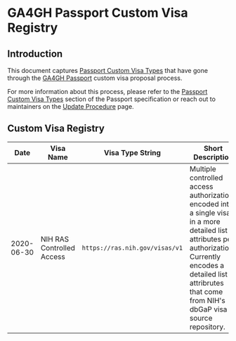 # GA4GH Passport Custom Visa Registry

## Introduction

This document captures [Passport Custom Visa
Types](researcher_ids/ga4gh_passport_v1.md#custom-passport-visa-types) that have gone
through the [GA4GH Passport](researcher_ids/ga4gh_passport_v1.md) custom visa proposal
process.

For more information about this process, please refer to the [Passport
Custom Visa Types](researcher_ids/ga4gh_passport_v1.md#custom-passport-visa-types)
section of the Passport specification or reach out to maintainers
on the [Update Procedure](researcher_ids/UPDATE_PROCEDURE.md) page.

## Custom Visa Registry

| Date | Visa Name | Visa Type String | Short Description                                      | Documentation Links |
|------|-----------|------------------|--------------------------------------------------------|--------------------|
| 2020-06-30 | NIH RAS Controlled Access | `https://ras.nih.gov/visas/v1` | Multiple controlled access authorizations encoded into a single visa in a more detailed list of attributes per authorization. Currently encodes a detailed list of attribrutes that come from NIH's dbGaP visa source repository. | [RAS Service Offerings](https://auth.nih.gov/docs/RAS/serviceofferings.html) |
